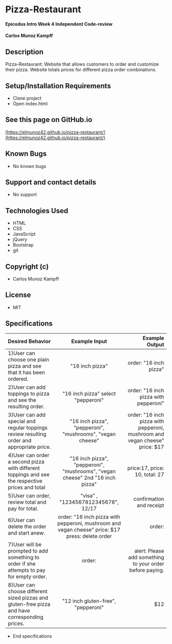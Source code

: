 # Pizza-Restaurant

#### Epicodus Intro Week 4 Independent Code-review

#### Carlos Munoz Kampff

## Description

Pizza-Restaurant: Website that allows customers to order and customize their pizza. Website totals prices for different pizza order combinations.

## Setup/Installation Requirements
* Clone project
* Open index.html

## See this page on GitHub.io
[https://elmunoz42.github.io/pizza-restaurant/](https://elmunoz42.github.io/pizza-restaurant/)

## Known Bugs
* No known bugs

## Support and contact details
* No support

## Technologies Used
* HTML
* CSS
* JavaScript
* jQuery
* Bootstrap
* git

## Copyright (c)
* Carlos Munoz Kampff

## License
* MIT

## Specifications
|Desired Behavior | Example Input | Example Output |
|:-----------------|:--------------:|---------------:|
|1)User can choose one plain pizza and see that it has been ordered.| "16 inch pizza"  | order: "16 inch pizza"|
|2)User can add toppings to pizza and see the resulting order.| "16 inch pizza" select "pepperoni"| order: "16 inch pizza with pepperoni" |
|3)User can add special and regular toppings review resulting order and appropriate price.| "16 inch pizza", "pepperoni", "mushrooms", "vegan cheese"| order: "16 inch pizza with pepperoni, mushroom and vegan cheese" price: $17 |
|4)User can order a second pizza with different toppings and see the respective prices and total| "16 inch pizza", "pepperoni", "mushrooms", "vegan cheese" 2nd "16 inch pizza"| price:17, price: 10, total: 27|
|5)User can order, review total and pay for total. | "visa" , "1234567812345678", 12/17 | confirmation and receipt|
|6)User can delete the order and start anew. | order: "16 inch pizza with pepperoni, mushroom and vegan cheese" price: $17 press: delete order | order: <empty>|
|7)User will be prompted to add something to order if she attempts to pay for empty order.| order: <empty> | alert: Please add something to your order before paying.|
|8)User can choose different sized pizzas and gluten-free pizza and have corresponding prices.| "12 inch gluten-free", "pepperoni" | $12 |

* End specifications
